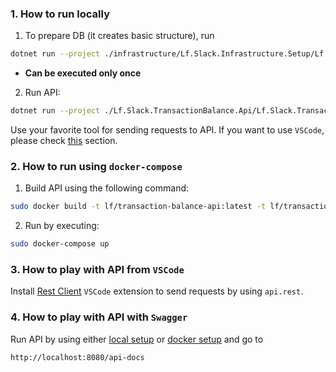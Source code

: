 ### 1. How to run locally

1. To prepare DB (it creates basic structure), run 
```sh
dotnet run --project ./infrastructure/Lf.Slack.Infrastructure.Setup/Lf.Slack.Infrastructure.Setup.csproj
``` 
- **Can be executed only once**
2. Run API:
```sh
dotnet run --project ./Lf.Slack.TransactionBalance.Api/Lf.Slack.TransactionBalance.Api.csproj
```

Use your favorite tool for sending requests to API. If you want to use `VSCode`, please check [this](#1-how-to-run) section.

### 2. How to run using `docker-compose`
1. Build API using the following command:
```sh
sudo docker build -t lf/transaction-balance-api:latest -t lf/transaction-balance-api:v0.0.0 .
```
2. Run by executing:
```sh
sudo docker-compose up
```

### 3. How to play with API from `VSCode`
Install [Rest Client](https://marketplace.visualstudio.com/items?itemName=humao.rest-client) `VSCode` extension to send requests by using `api.rest`.

### 4. How to play with API with `Swagger`
Run API by using either [local setup](#1-how-to-run-locally) or [docker setup](#2-how-to-run-using-docker-compose) and go to
```sh
http://localhost:8080/api-docs
```

